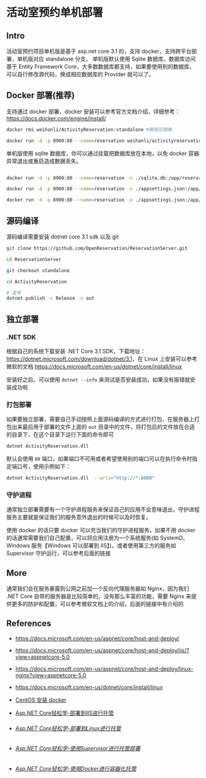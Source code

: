 # 活动室预约单机部署

## Intro

活动室预约项目单机版是基于 asp.net core 3.1 的，支持 docker，支持跨平台部署，单机版对应 standalone 分支，
单机版默认使用 Sqlite 数据库，数据库访问基于 Entity Framework Core，大多数数据库都支持，如果要使用别的数据库，可以自行修改源代码，换成相应数据库的 Provider 就可以了。

## Docker 部署(**推荐**)

支持通过 docker 部署，docker 安装可以参考官方文档介绍，详细参考：<https://docs.docker.com/engine/install/>

``` bash
docker rmi weihanli/ActivityReservation:standalone #删除旧镜像

docker run -d -p 8900:80 --name=reservation weihanli/activityreservation:standalone # 运行容器
```

单机版使用 sqlite 数据库，你可以通过挂载把数据库放在本地，以免 docker 容器异常退出或重启造成数据丢失。

``` bash

docker run -d -p 8900:80 --name=reservation -v ./sqlite.db:/app/reservation.db weihanli/activityreservation:standalone # 挂载 db 运行容器

docker run -d -p 8900:80 --name=reservation -v ./appsettings.json:/app/appsettings.production.json weihanli/activityreservation:standalone # 挂载 appsettings.production.json 运行容器

docker run -d -p 8900:80 --name=reservation -v ./appsettings.json:/app/appsettings.json weihanli/activityreservation:standalone # 挂载 appsettings.json 运行容器
```

## 源码编译

源码编译需要安装 dotnet core 3.1 sdk 以及 git

``` bash
git clone https://github.com/OpenReservation/ReservationServer.git

cd ReservationServer

git checkout standalone

cd ActivityReservation

# 发布
dotnet publish -c Release -o out
```

## 独立部署

### .NET SDK

根据自己的系统下载安装 .NET Core 3.1 SDK，下载地址：<https://dotnet.microsoft.com/download/dotnet/3.1>，在 Linux 上安装可以参考微软的文档 <https://docs.microsoft.com/en-us/dotnet/core/install/linux>

安装好之后，可以使用 `dotnet --info` 来测试是否安装成功，如果没有报错就安装成功啦

### 打包部署

如果要独立部署，需要自己手动按照上面源码编译的方式进行打包，在服务器上打包出来最后用于部署的文件上面的 `out` 目录中的文件，将打包后的文件放在合适的目录下，在这个目录下运行下面的命令即可

``` sh
dotnet ActivityReservation.dll
```

默认会使用 `80` 端口，如果端口不可用或者希望使用别的端口可以在执行命令时指定端口号，使用示例如下：

``` sh
dotnet ActivityReservation.dll  --urls="http://*:8080"
```

### 守护进程

通常独立部署需要有一个守护进程服务来保证自己的应用不会意味退出，守护进程服务主要就是保证我们的服务意外退出的时候可以及时恢复。

使用 docker 的话只要 docker 可以充当我们的守护进程服务，如果不用 docker 的话通常需要我们自己配置，可以将应用注册为一个系统服务(如 SystemD、Windows 服务【Windows 可以部署到 IIS】)，或者使用第三方的服务如 Supervisor 守护运行，可以参考后面的链接

## More

通常我们会在服务暴露到公网之前加一个反向代理服务器如 Nginx，因为我们 .NET Core 自带的服务器是比较简单的，没有那么丰富的功能，需要 Nginx 来提供更多的防护和配置，可以参考微软文档上的介绍，后面的链接中有介绍的

## References

- <https://docs.microsoft.com/en-us/aspnet/core/host-and-deploy/>

- <https://docs.microsoft.com/en-us/aspnet/core/host-and-deploy/iis/?view=aspnetcore-5.0>

- <https://docs.microsoft.com/en-us/aspnet/core/host-and-deploy/linux-nginx?view=aspnetcore-5.0>

- <https://docs.microsoft.com/en-us/dotnet/core/install/linux>

- [CentOS 安装 docker](https://www.cnblogs.com/weihanli/p/14028047.html)

- [Asp.NET Core轻松学-部署到IIS进行托管](https://www.cnblogs.com/viter/p/10388902.html)

- ###### [Asp.NET Core轻松学-部署到Linux进行托管](https://www.cnblogs.com/viter/p/10408012.html)

- ###### [Asp.NET Core轻松学-使用Supervisor进行托管部署](https://www.cnblogs.com/viter/p/10441409.html)

- ###### [Asp.NET Core轻松学-使用Docker进行容器化托管](https://www.cnblogs.com/viter/p/10463907.html)
